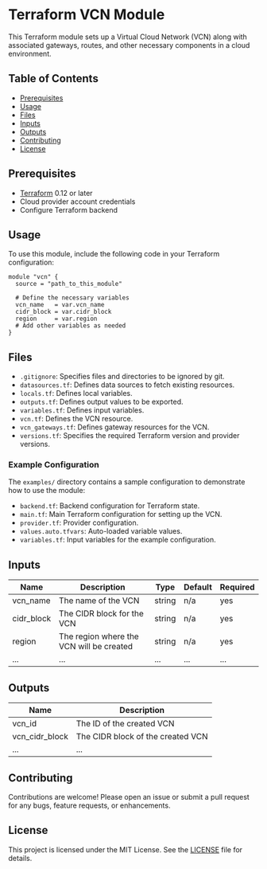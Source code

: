 # Terraform VCN Module

This Terraform module sets up a Virtual Cloud Network (VCN) along with associated gateways, routes, and other necessary components in a cloud environment.

## Table of Contents

- [Prerequisites](#prerequisites)
- [Usage](#usage)
- [Files](#files)
- [Inputs](#inputs)
- [Outputs](#outputs)
- [Contributing](#contributing)
- [License](#license)

## Prerequisites

- [Terraform](https://www.terraform.io/downloads.html) 0.12 or later
- Cloud provider account credentials
- Configure Terraform backend

## Usage

To use this module, include the following code in your Terraform configuration:

```hcl
module "vcn" {
  source = "path_to_this_module"

  # Define the necessary variables
  vcn_name   = var.vcn_name
  cidr_block = var.cidr_block
  region     = var.region
  # Add other variables as needed
}
```

## Files

- `.gitignore`: Specifies files and directories to be ignored by git.
- `datasources.tf`: Defines data sources to fetch existing resources.
- `locals.tf`: Defines local variables.
- `outputs.tf`: Defines output values to be exported.
- `variables.tf`: Defines input variables.
- `vcn.tf`: Defines the VCN resource.
- `vcn_gateways.tf`: Defines gateway resources for the VCN.
- `versions.tf`: Specifies the required Terraform version and provider versions.

### Example Configuration

The `examples/` directory contains a sample configuration to demonstrate how to use the module:

- `backend.tf`: Backend configuration for Terraform state.
- `main.tf`: Main Terraform configuration for setting up the VCN.
- `provider.tf`: Provider configuration.
- `values.auto.tfvars`: Auto-loaded variable values.
- `variables.tf`: Input variables for the example configuration.

## Inputs

| Name       | Description                         | Type   | Default | Required |
|------------|-------------------------------------|--------|---------|----------|
| vcn_name   | The name of the VCN                 | string | n/a     | yes      |
| cidr_block | The CIDR block for the VCN          | string | n/a     | yes      |
| region     | The region where the VCN will be created | string | n/a     | yes      |
| ...        | ...                                 | ...    | ...     | ...      |

## Outputs

| Name           | Description                              |
|----------------|------------------------------------------|
| vcn_id         | The ID of the created VCN                |
| vcn_cidr_block | The CIDR block of the created VCN        |
| ...            | ...                                      |

## Contributing

Contributions are welcome! Please open an issue or submit a pull request for any bugs, feature requests, or enhancements.

## License

This project is licensed under the MIT License. See the [LICENSE](LICENSE) file for details.
